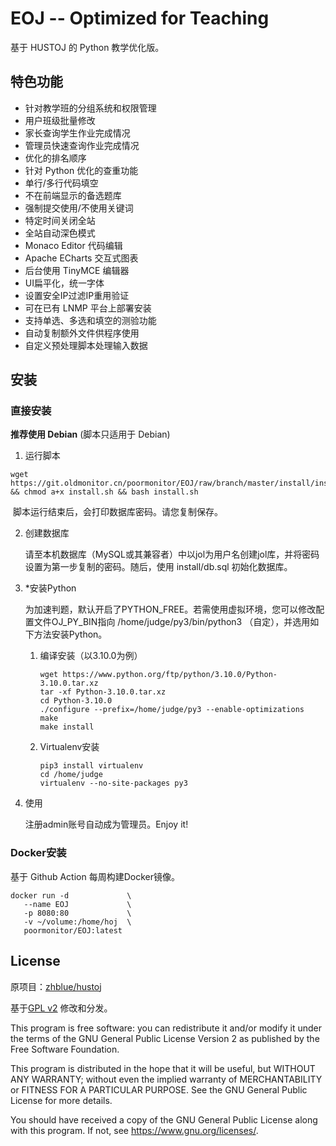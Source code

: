 # EOJ -- Optimized for Teaching

基于 HUSTOJ 的 Python 教学优化版。

## 特色功能

- 针对教学班的分组系统和权限管理
- 用户班级批量修改
- 家长查询学生作业完成情况
- 管理员快速查询作业完成情况
- 优化的排名顺序
- 针对 Python 优化的查重功能
- 单行/多行代码填空
- 不在前端显示的备选题库
- 强制提交使用/不使用关键词
- 特定时间关闭全站
- 全站自动深色模式
- Monaco Editor 代码编辑
- Apache ECharts 交互式图表
- 后台使用 TinyMCE 编辑器
- UI扁平化，统一字体
- 设置安全IP过滤IP重用验证
- 可在已有 LNMP 平台上部署安装
- 支持单选、多选和填空的测验功能
- 自动复制额外文件供程序使用
- 自定义预处理脚本处理输入数据

## 安装

### 直接安装

**推荐使用 Debian** (脚本只适用于 Debian)

1. 运行脚本

```shell
wget https://git.oldmonitor.cn/poormonitor/EOJ/raw/branch/master/install/install.sh && chmod a+x install.sh && bash install.sh
```

​	脚本运行结束后，会打印数据库密码。请您复制保存。

2. 创建数据库

   请至本机数据库（MySQL或其兼容者）中以jol为用户名创建jol库，并将密码设置为第一步复制的密码。随后，使用 install/db.sql 初始化数据库。

3. *安装Python

   为加速判题，默认开启了PYTHON_FREE。若需使用虚拟环境，您可以修改配置文件OJ_PY_BIN指向 /home/judge/py3/bin/python3 （自定），并选用如下方法安装Python。

   1. 编译安装（以3.10.0为例）

      ```shell
      wget https://www.python.org/ftp/python/3.10.0/Python-3.10.0.tar.xz
      tar -xf Python-3.10.0.tar.xz
      cd Python-3.10.0
      ./configure --prefix=/home/judge/py3 --enable-optimizations
      make
      make install
      ```

   2. Virtualenv安装

      ```shell
      pip3 install virtualenv
      cd /home/judge
      virtualenv --no-site-packages py3
      ```

4. 使用

   注册admin账号自动成为管理员。Enjoy it!

### Docker安装

   基于 Github Action 每周构建Docker镜像。

   ```shell
   docker run -d             \
      --name EOJ             \
      -p 8080:80             \
      -v ~/volume:/home/hoj  \
      poormonitor/EOJ:latest
   ```

## License

原项目：[zhblue/hustoj](https://github.com/zhblue/hustoj)

基于[GPL v2](https://www.gnu.org/licenses/gpl-3.0.txt) 修改和分发。

This program is free software: you can redistribute it and/or modify it
under the terms of the GNU General Public License Version 2 as 
published by the Free Software Foundation.

This program is distributed in the hope that it will be useful,
but WITHOUT ANY WARRANTY; without even the implied warranty of
MERCHANTABILITY or FITNESS FOR A PARTICULAR PURPOSE.  See the
GNU General Public License for more details.

You should have received a copy of the GNU General Public License
along with this program.  If not, see <https://www.gnu.org/licenses/>.
